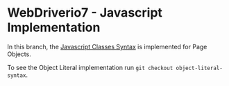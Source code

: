 # WebDriverio7 - Javascript Implementation
In this branch, the [Javascript Classes Syntax](https://developer.mozilla.org/en-US/docs/Web/JavaScript/Reference/Classes) is implemented for Page Objects.

To see the Object Literal implementation run `git checkout object-literal-syntax`.